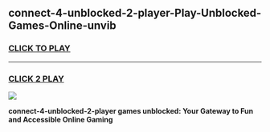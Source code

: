 
## connect-4-unblocked-2-player-Play-Unblocked-Games-Online-unvib
<h3>
<a href="https://premium76.site?title=connect-4-unblocked-2-player&ref=25A">CLICK TO PLAY</a></h3>
<hr>

<h3>
<a href="https://premium76.site?title=connect-4-unblocked-2-player&ref=25A">CLICK 2 PLAY</a>
  
</h3>

<a href="https://premium76.site?title=connect-4-unblocked-2-player&ref=25A"><img src="https://clearcache.store/games.png"></a>


**connect-4-unblocked-2-player games unblocked: Your Gateway to Fun and Accessible Online Gaming**
